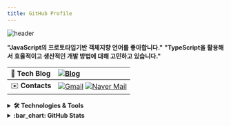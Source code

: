 ```yaml
---
title: GitHub Profile
---
```


![header](https://capsule-render.vercel.app/api?type=waving&color=7fbcd2&section=header&text=Chu%20Yeon%20Kyu&fontColor=e1ffee&height=200)

**"JavaScript의 프로토타입기반 객체지향 언어를 좋아합니다."**
**"TypeScript을 활용해서 효율적이고 생산적인 개발 방법에 대해 고민하고 있습니다."**

| :pencil: **Tech Blog**  | [![Blog][Blog]][Blog-url]                                                  |
| :---------------------- | :------------------------------------------------------------------------- |
| :envelope: **Contacts** | [![Gmail][Gmail]][Gmail-mail-link] [![Naver Mail][Naver]][Naver-mail-link] |

<details>
<summary><b>🛠️ Technologies & Tools</b></summary>

|                                                                                     Main                                                                                      |
| :---------------------------------------------------------------------------------------------------------------------------------------------------------------------------: |
| ![NestJS][NestJS] ![NodeJS][NodeJS] ![TypeScript][TypeScript] ![JavaScript][JavaScript] ![Postgres][Postgres] ![Git][Git] ![Docker][Docker] ![Docker Compose][Docker-Compose] |
|                                                                                **Experienced**                                                                                |
|                                               ![Python][Python] ![Django][Django] ![Vue.js][Vue.js] ![React][React] ![AWS][AWS]                                               |
|                                                                               **Explore & Use**                                                                               |
|                                                       ![C][C] ![DynamoDB][DynamoDB] ![MongoDB][MongoDB] ![Redis][Redis]                                                       |
|                                                                                   **Tools**                                                                                   |
|                                      ![VS Code][VS-Code] ![Markdown][Markdown] ![Obsidian][Obsidian] ![Colab][Colab] ![ChatGPT][ChatGPT]                                      |

</details>

<details>

<summary><b>:bar_chart: GitHub Stats</b></summary>

<p align="center">

[![Zamoca's GitHub Stats][GitHub-Stats]][GitHub-url]

</p>

<p align="center">

[![Hits][Hits]][Hits-url]

</p>

</details>

<!-- MARKDOWN LINKS & IMAGES -->
<!-- https://www.markdownguide.org/basic-syntax/#reference-style-links -->

<!--Stats-->

[Blog]: https://img.shields.io/badge/Blog-12100E?style=for-the-badge&logo=github&logoColor=white
[Hits]: https://hits.seeyoufarm.com/api/count/incr/badge.svg?url=https%3A%2F%2Fgithub.com%2Fzamoca42&count_bg=%2379C83D&title_bg=%23555555&icon=&icon_color=%23E7E7E7&title=profile+view&edge_flat=true
[GitHub-Stats]: https://github-readme-stats.vercel.app/api?username=zamoca42
[Gmail]: https://img.shields.io/badge/gmail-%2314354c.svg?style=for-the-badge&logo=gmail&logoColor=red
[Naver]: https://img.shields.io/badge/naver-03C75A.svg?style=for-the-badge&logoColor=white

<!--TECH-SHIELD-->

[NestJS]: https://img.shields.io/badge/NestJS-E0234E?style=for-the-badge&logo=nestjs&logoColor=white
[NodeJS]: https://img.shields.io/badge/Node.js-6DA55F?style=for-the-badge&logo=node.js&logoColor=white
[TypeScript]: https://img.shields.io/badge/TypeScript-%23007ACC?style=for-the-badge&logo=typescript&logoColor=white
[JavaScript]: https://img.shields.io/badge/JavaScript-%23323330?style=for-the-badge&logo=javascript&logoColor=%23F7DF1E
[Postgres]: https://img.shields.io/badge/Postgres-%23316192?style=for-the-badge&logo=postgresql&logoColor=white
[Git]: https://img.shields.io/badge/Git-%23F05032?style=for-the-badge&logo=git&logoColor=white
[Docker]: https://img.shields.io/badge/Docker-%232496ED?style=for-the-badge&logo=docker&logoColor=white
[Docker-Compose]: https://img.shields.io/badge/Docker%20Compose-%2300BFFF?style=for-the-badge&logo=docker&logoColor=white
[Python]: https://img.shields.io/badge/Python-3766AB?style=for-the-badge&logo=Python&logoColor=white
[Django]: https://img.shields.io/badge/Django-092E20?style=for-the-badge&logo=Django&logoColor=white
[Vue.js]: https://img.shields.io/badge/Vue-4FC08D?style=for-the-badge&logo=Vue.js&logoColor=white
[React]: https://img.shields.io/badge/React-61DAFB?style=for-the-badge&logo=React&logoColor=white
[AWS]: https://img.shields.io/badge/AWS-232F3E?style=for-the-badge&logo=AmazonAWS&logoColor=white
[C]: https://img.shields.io/badge/C-A8B9CC?style=for-the-badge&logo=C&logoColor=white
[DynamoDB]: https://img.shields.io/badge/DynamoDB-4053D6?style=for-the-badge&logo=AmazonDynamoDB&logoColor=white
[MongoDB]: https://img.shields.io/badge/MongoDB-47A248?style=for-the-badge&logo=MongoDB&logoColor=white
[Redis]: https://img.shields.io/badge/Redis-DC382D?style=for-the-badge&logo=Redis&logoColor=white
[VS-Code]: https://img.shields.io/badge/VS%20Code-0078d7?style=for-the-badge&logo=visual-studio-code&logoColor=white
[Markdown]: https://img.shields.io/badge/Markdown-%23000000?style=for-the-badge&logo=markdown&logoColor=white
[Obsidian]: https://img.shields.io/badge/Obsidian-%23483699?style=for-the-badge&logo=obsidian&logoColor=white
[Colab]: https://img.shields.io/badge/Colab-%23F46800?style=for-the-badge&logo=googlecolab&logoColor=white
[ChatGPT]: https://img.shields.io/badge/ChatGPT-%23000000?style=for-the-badge&logo=openai&logoColor=white

<!--URL-LINK-->

[Hits-url]: https://hits.seeyoufarm.com
[GitHub-url]: https://github.com/Zamoca42
[Blog-url]: https://zamoca42.github.io/blog
[Gmail-mail-link]: suntail93@gmail.com
[Naver-mail-link]: suntail2002@naver.com
